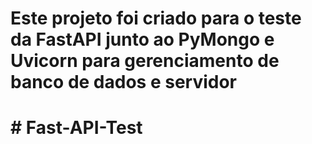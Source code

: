 <h1>Este projeto foi criado para o teste da FastAPI junto ao PyMongo e Uvicorn para gerenciamento de banco de dados e servidor<h1>
# Fast-API-Test
